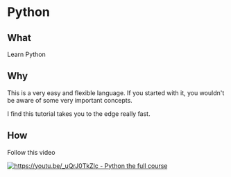 # Python

## What

Learn Python

## Why

This is a very easy and flexible language.
If you started with it, you wouldn't be aware of some very important concepts.

I find this tutorial takes you to the edge really fast. 

## How

Follow this video

[
![https://youtu.be/_uQrJ0TkZlc - Python the full course
](https://img.youtube.com/vi/_uQrJ0TkZlc/maxresdefault.jpg)
](https://youtu.be/_uQrJ0TkZlc)

